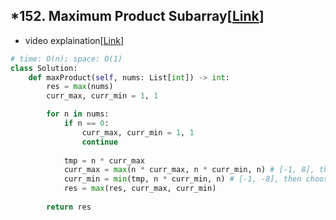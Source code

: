 ## *152. Maximum Product Subarray[[Link](https://leetcode.com/problems/maximum-product-subarray/description/)]

- video explaination[[Link](https://neetcode.io/problems/maximum-product-subarray?list=neetcode250)]

```python
# time: O(n); space: O(1)
class Solution:
    def maxProduct(self, nums: List[int]) -> int:
        res = max(nums)
        curr_max, curr_min = 1, 1

        for n in nums:
            if n == 0:
                curr_max, curr_min = 1, 1
                continue 
            
            tmp = n * curr_max
            curr_max = max(n * curr_max, n * curr_min, n) # [-1, 8], then choose 8
            curr_min = min(tmp, n * curr_min, n) # [-1, -8], then choose -8
            res = max(res, curr_max, curr_min)
        
        return res
```